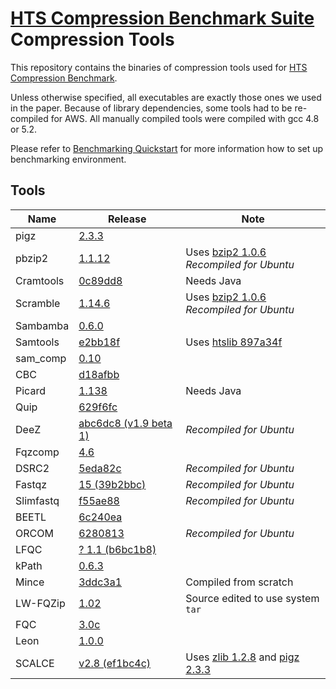 # [HTS Compression Benchmark Suite](https://github.com/sfu-compbio/compression-benchmark) <br> Compression Tools

This repository contains the binaries of compression tools used for [HTS Compression Benchmark](https://github.com/sfu-compbio/compression-benchmark).

Unless otherwise specified, all executables are exactly those ones we used in the paper. Because of library dependencies, some tools had to be re-compiled for AWS. All manually compiled tools were compiled with gcc 4.8 or 5.2.

Please refer to [Benchmarking Quickstart](https://github.com/sfu-compbio/compression-benchmark/blob/master/aws.md) for more information how to set up benchmarking environment.

## Tools

| Name | Release | Note |
|------|-----|----|
| pigz | [2.3.3](http://zlib.net/pigz/pigz-2.3.3.tar.gz) | |
| pbzip2 |  [1.1.12](https://launchpad.net/pbzip2/1.1/1.1.12/+download/pbzip2-1.1.12.tar.gz) | Uses [bzip2 1.0.6](http://www.bzip.org/1.0.6/bzip2-1.0.6.tar.gz) <br> *Recompiled for Ubuntu* |
| Cramtools | [0c89dd8](https://github.com/enasequence/cramtools/tree/0c89dd8) | Needs Java |
| Scramble | [1.14.6](http://sourceforge.net/projects/staden/files/io_lib/1.14.6/io_lib-1.14.6.tar.gz/download) | Uses [bzip2 1.0.6](http://www.bzip.org/1.0.6/bzip2-1.0.6.tar.gz) <br> *Recompiled for Ubuntu* |
| Sambamba | [0.6.0](https://github.com/lomereiter/sambamba/releases/download/v0.6.0/sambamba_v0.6.0_linux.tar.bz2) | |
| Samtools | [e2bb18f](https://github.com/samtools/samtools/tree/e2bb18f) | Uses [htslib 897a34f](https://github.com/samtools/htslib/tree/897a34f) |
| sam_comp | [0.10](http://sourceforge.net/projects/samcomp/files/latest/download) | |
| CBC | [d18afbb](https://github.com/mikelhernaez/cbc/tree/d18afbb) | |
| Picard | [1.138](https://github.com/broadinstitute/picard/releases/download/1.138/picard-tools-1.138.zip) | Needs Java |
| Quip | [629f6fc](https://github.com/dcjones/quip/tree/629f6fc) | |
| DeeZ | [abc6dc8 (v1.9 beta 1)](https://github.com/sfu-compbio/deez/tree/abc6dc8) | *Recompiled for Ubuntu* |
| Fqzcomp | [4.6](http://sourceforge.net/projects/fqzcomp/files/latest/download) | |
| DSRC2 | [5eda82c](https://github.com/lrog/dsrc/tree/5eda82c) | *Recompiled for Ubuntu* |
| Fastqz | [15 (39b2bbc)](https://github.com/fwip/fastqz/tree/39b2bbc) | *Recompiled for Ubuntu* |
| Slimfastq	| [f55ae88](https://github.com/Infinidat/slimfastq/tree/f55ae88) | *Recompiled for Ubuntu* |
| BEETL | [6c240ea](https://github.com/BEETL/BEETL/tree/6c240ea) | |
|ORCOM|	[6280813](https://github.com/lrog/orcom/tree/6280813) | *Recompiled for Ubuntu* |
|LFQC|	[? 1.1 (b6bc1b8)](https://github.com/mariusmni/lfqc/b6bc1b8) | |
|kPath|	[0.6.3](http://www.cs.cmu.edu/~ckingsf/software/pathenc/kpath-0.6.3.tar.gz) | |
|Mince|	[3ddc3a1](https://github.com/Kingsford-Group/mince) | Compiled from scratch |
|LW-FQZip|[1.02](http://csse.szu.edu.cn/staff/zhuzx/LWFQZip/LWFQZip-v1.02.zip) | Source edited to use system `tar` |
|FQC|[3.0c](http://metagenomics.atc.tcs.com/Compression_archive/FQC/FQC_LINUX_64bit.tar.gz) | |
|Leon|[1.0.0](http://gatb-tools.gforge.inria.fr/versions/src/leon-1.0.0-Source.tar.gz) | |
|SCALCE| [v2.8 (ef1bc4c)](https://github.com/sfu-compbio/scalce/tree/ef1bc4c) | Uses  [ zlib 1.2.8](http://zlib.net/zlib-1.2.8.tar.gz) and [pigz 2.3.3](http://zlib.net/pigz/pigz-2.3.3.tar.gz) |
